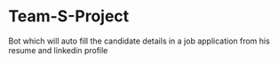# Team-S-Project
Bot which will auto fill the candidate details in a job application from his resume and linkedin profile
